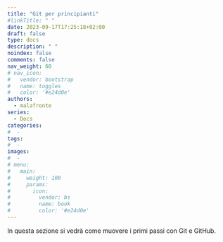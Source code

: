 ```yaml
---
title: "Git per principianti"
#linkTitle: " "
date: 2023-09-17T17:25:18+02:00
draft: false
type: docs
description: " "
noindex: false
comments: false
nav_weight: 60
# nav_icon:
#   vendor: bootstrap
#   name: toggles
#   color: '#e24d0e'
authors:
  - malafronte
series:
  - Docs
categories:
#  - 
tags:
#  - 
images:
#  - 
# menu:
#   main:
#     weight: 100
#     params:
#       icon:
#         vendor: bs
#         name: book
#         color: '#e24d0e'
---
```

<style>p {text-align: justify}</style>
In questa sezione si vedrà come muovere i primi passi con Git e GitHub.

